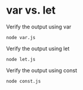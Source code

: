 # var vs. let

Verify the output using var
```
node var.js
```

Verify the output using let
```
node let.js
```

Verify the output using const
```
node const.js
```